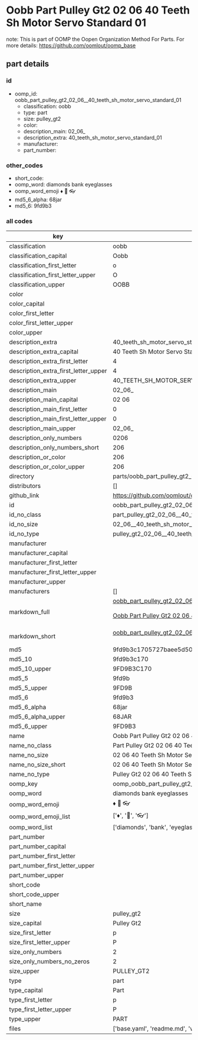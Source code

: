 # Oobb Part Pulley Gt2 02 06  40 Teeth Sh Motor Servo Standard 01  

note: This is part of OOMP the Oopen Organization Method For Parts. For more details: https://github.com/oomlout/oomp_base

##  part details





### id
* oomp_id: oobb_part_pulley_gt2_02_06__40_teeth_sh_motor_servo_standard_01
  * classification: oobb
  * type: part
  * size: pulley_gt2
  * color: 
  * description_main: 02_06_
  * description_extra: 40_teeth_sh_motor_servo_standard_01
  * manufacturer: 
  * part_number: 

### other_codes
* short_code: 
* oomp_word: diamonds bank eyeglasses
* oomp_word_emoji :diamonds: :bank: :eyeglasses:
* md5_6_alpha: 68jar
* md5_6: 9fd9b3

### all codes 
| key | value |  
| --- | --- |  
| classification | oobb |  
| classification_capital | Oobb |  
| classification_first_letter | o |  
| classification_first_letter_upper | O |  
| classification_upper | OOBB |  
| color |  |  
| color_capital |  |  
| color_first_letter |  |  
| color_first_letter_upper |  |  
| color_upper |  |  
| description_extra | 40_teeth_sh_motor_servo_standard_01 |  
| description_extra_capital | 40 Teeth Sh Motor Servo Standard 01 |  
| description_extra_first_letter | 4 |  
| description_extra_first_letter_upper | 4 |  
| description_extra_upper | 40_TEETH_SH_MOTOR_SERVO_STANDARD_01 |  
| description_main | 02_06_ |  
| description_main_capital | 02 06  |  
| description_main_first_letter | 0 |  
| description_main_first_letter_upper | 0 |  
| description_main_upper | 02_06_ |  
| description_only_numbers | 0206 |  
| description_only_numbers_short | 206 |  
| description_or_color | 206 |  
| description_or_color_upper | 206 |  
| directory | parts/oobb_part_pulley_gt2_02_06__40_teeth_sh_motor_servo_standard_01 |  
| distributors | [] |  
| github_link | https://github.com/oomlout/oomlout_oomp_part_src/tree/main/parts/oobb_part_pulley_gt2_02_06__40_teeth_sh_motor_servo_standard_01/working |  
| id | oobb_part_pulley_gt2_02_06__40_teeth_sh_motor_servo_standard_01 |  
| id_no_class | part_pulley_gt2_02_06__40_teeth_sh_motor_servo_standard_01 |  
| id_no_size | 02_06__40_teeth_sh_motor_servo_standard_01 |  
| id_no_type | pulley_gt2_02_06__40_teeth_sh_motor_servo_standard_01 |  
| manufacturer |  |  
| manufacturer_capital |  |  
| manufacturer_first_letter |  |  
| manufacturer_first_letter_upper |  |  
| manufacturer_upper |  |  
| manufacturers | [] |  
| markdown_full | [oobb_part_pulley_gt2_02_06__40_teeth_sh_motor_servo_standard_01](https://github.com/oomlout/oomlout_oomp_part_src/tree/main/parts/oobb_part_pulley_gt2_02_06__40_teeth_sh_motor_servo_standard_01/working)<br>[](https://github.com/oomlout/oomlout_oomp_part_src/tree/main/parts/oobb_part_pulley_gt2_02_06__40_teeth_sh_motor_servo_standard_01/working)<br>[Oobb Part Pulley Gt2 02 06  40 Teeth Sh Motor Servo Standard 01](https://github.com/oomlout/oomlout_oomp_part_src/tree/main/parts/oobb_part_pulley_gt2_02_06__40_teeth_sh_motor_servo_standard_01/working)<br><br> |  
| markdown_short | [oobb_part_pulley_gt2_02_06__40_teeth_sh_motor_servo_standard_01](https://github.com/oomlout/oomlout_oomp_part_src/tree/main/parts/oobb_part_pulley_gt2_02_06__40_teeth_sh_motor_servo_standard_01/working)<br><br> |  
| md5 | 9fd9b3c1705727baee5d505fe6594e39 |  
| md5_10 | 9fd9b3c170 |  
| md5_10_upper | 9FD9B3C170 |  
| md5_5 | 9fd9b |  
| md5_5_upper | 9FD9B |  
| md5_6 | 9fd9b3 |  
| md5_6_alpha | 68jar |  
| md5_6_alpha_upper | 68JAR |  
| md5_6_upper | 9FD9B3 |  
| name | Oobb Part Pulley Gt2 02 06  40 Teeth Sh Motor Servo Standard 01 |  
| name_no_class | Part Pulley Gt2 02 06  40 Teeth Sh Motor Servo Standard 01 |  
| name_no_size | 02 06  40 Teeth Sh Motor Servo Standard 01 |  
| name_no_size_short | 02 06  40 Teeth Sh Motor Servo Standard 01 |  
| name_no_type | Pulley Gt2 02 06  40 Teeth Sh Motor Servo Standard 01 |  
| oomp_key | oomp_oobb_part_pulley_gt2_02_06__40_teeth_sh_motor_servo_standard_01 |  
| oomp_word | diamonds bank eyeglasses |  
| oomp_word_emoji | :diamonds: :bank: :eyeglasses: |  
| oomp_word_emoji_list | [':diamonds:', ':bank:', ':eyeglasses:'] |  
| oomp_word_list | ['diamonds', 'bank', 'eyeglasses'] |  
| part_number |  |  
| part_number_capital |  |  
| part_number_first_letter |  |  
| part_number_first_letter_upper |  |  
| part_number_upper |  |  
| short_code |  |  
| short_code_upper |  |  
| short_name |  |  
| size | pulley_gt2 |  
| size_capital | Pulley Gt2 |  
| size_first_letter | p |  
| size_first_letter_upper | P |  
| size_only_numbers | 2 |  
| size_only_numbers_no_zeros | 2 |  
| size_upper | PULLEY_GT2 |  
| type | part |  
| type_capital | Part |  
| type_first_letter | p |  
| type_first_letter_upper | P |  
| type_upper | PART |  
| files | ['base.yaml', 'readme.md', 'working.json', 'working.yaml'] |  
